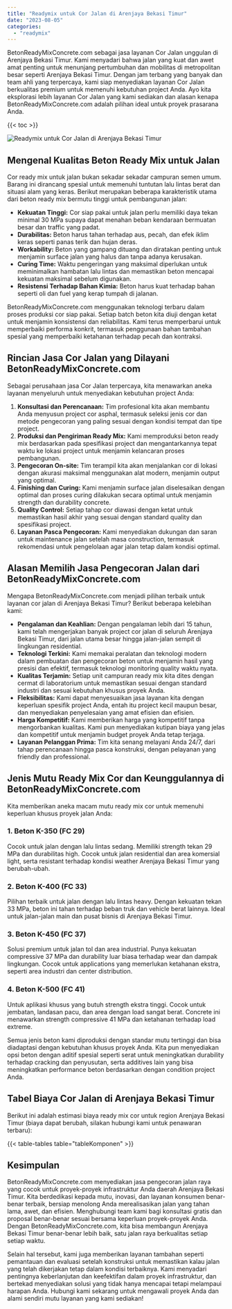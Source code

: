 ```yaml
---
title: "Readymix untuk Cor Jalan di Arenjaya Bekasi Timur"
date: "2023-08-05"
categories: 
  - "readymix"
---
```


BetonReadyMixConcrete.com sebagai jasa layanan Cor Jalan unggulan di Arenjaya Bekasi Timur. Kami menyadari bahwa jalan yang kuat dan awet amat penting untuk menunjang pertumbuhan dan mobilitas di metropolitan besar seperti Arenjaya Bekasi Timur. Dengan jam terbang yang banyak dan team ahli yang terpercaya, kami siap menyediakan layanan Cor Jalan berkualitas premium untuk memenuhi kebutuhan project Anda. Ayo kita eksplorasi lebih layanan Cor Jalan yang kami sediakan dan alasan kenapa BetonReadyMixConcrete.com adalah pilihan ideal untuk proyek prasarana Anda.

{{< toc >}}

![Readymix untuk Cor Jalan di Arenjaya Bekasi Timur](https://betoncor8.github.io/cor/harga-beton-readymix-concrete%20(32).png)

## Mengenal Kualitas Beton Ready Mix untuk Jalan

Cor ready mix untuk jalan bukan sekadar sekadar campuran semen umum. Barang ini dirancang spesial untuk memenuhi tuntutan lalu lintas berat dan situasi alam yang keras. Berikut merupakan beberapa karakteristik utama dari beton ready mix bermutu tinggi untuk pembangunan jalan:

- **Kekuatan Tinggi:** Cor siap pakai untuk jalan perlu memiliki daya tekan minimal 30 MPa supaya dapat menahan beban kendaraan bermuatan besar dan traffic yang padat.
- **Durabilitas:** Beton harus tahan terhadap aus, pecah, dan efek iklim keras seperti panas terik dan hujan deras.
- **Workability:** Beton yang gampang dituang dan diratakan penting untuk menjamin surface jalan yang halus dan tanpa adanya kerusakan.
- **Curing Time:** Waktu pengeringan yang maksimal diperlukan untuk meminimalkan hambatan lalu lintas dan memastikan beton mencapai kekuatan maksimal sebelum digunakan.
- **Resistensi Terhadap Bahan Kimia:** Beton harus kuat terhadap bahan seperti oli dan fuel yang kerap tumpah di jalanan.

BetonReadyMixConcrete.com menggunakan teknologi terbaru dalam proses produksi cor siap pakai. Setiap batch beton kita diuji dengan ketat untuk menjamin konsistensi dan reliabilitas. Kami terus memperbarui untuk memperbaiki performa konkrit, termasuk penggunaan bahan tambahan spesial yang memperbaiki ketahanan terhadap pecah dan kontraksi.

## Rincian Jasa Cor Jalan yang Dilayani BetonReadyMixConcrete.com

Sebagai perusahaan jasa Cor Jalan terpercaya, kita menawarkan aneka layanan menyeluruh untuk menyediakan kebutuhan project Anda:

1. **Konsultasi dan Perencanaan:** Tim profesional kita akan membantu Anda menyusun project cor asphal, termasuk seleksi jenis cor dan metode pengecoran yang paling sesuai dengan kondisi tempat dan tipe project.
2. **Produksi dan Pengiriman Ready Mix:** Kami memproduksi beton ready mix berdasarkan pada spesifikasi project dan mengantarkannya tepat waktu ke lokasi project untuk menjamin kelancaran proses pembangunan.
3. **Pengecoran On-site:** Tim terampil kita akan menjalankan cor di lokasi dengan akurasi maksimal menggunakan alat modern, menjamin output yang optimal.
4. **Finishing dan Curing:** Kami menjamin surface jalan diselesaikan dengan optimal dan proses curing dilakukan secara optimal untuk menjamin strength dan durability concrete.
5. **Quality Control:** Setiap tahap cor diawasi dengan ketat untuk memastikan hasil akhir yang sesuai dengan standard quality dan spesifikasi project.
6. **Layanan Pasca Pengecoran:** Kami menyediakan dukungan dan saran untuk maintenance jalan setelah masa construction, termasuk rekomendasi untuk pengelolaan agar jalan tetap dalam kondisi optimal.

## Alasan Memilih Jasa Pengecoran Jalan dari BetonReadyMixConcrete.com

Mengapa BetonReadyMixConcrete.com menjadi pilihan terbaik untuk layanan cor jalan di Arenjaya Bekasi Timur? Berikut beberapa kelebihan kami:

- **Pengalaman dan Keahlian:** Dengan pengalaman lebih dari 15 tahun, kami telah mengerjakan banyak project cor jalan di seluruh Arenjaya Bekasi Timur, dari jalan utama besar hingga jalan-jalan sempit di lingkungan residential.
- **Teknologi Terkini:** Kami memakai peralatan dan teknologi modern dalam pembuatan dan pengecoran beton untuk menjamin hasil yang presisi dan efektif, termasuk teknologi monitoring quality waktu nyata.
- **Kualitas Terjamin:** Setiap unit campuran ready mix kita dites dengan cermat di laboratorium untuk memastikan sesuai dengan standard industri dan sesuai kebutuhan khusus proyek Anda.
- **Fleksibilitas:** Kami dapat menyesuaikan jasa layanan kita dengan keperluan spesifik project Anda, entah itu project kecil maupun besar, dan menyediakan penyelesaian yang amat efisien dan efisien.
- **Harga Kompetitif:** Kami memberikan harga yang kompetitif tanpa mengorbankan kualitas. Kami pun menyediakan kutipan biaya yang jelas dan kompetitif untuk menjamin budget proyek Anda tetap terjaga.
- **Layanan Pelanggan Prima:** Tim kita senang melayani Anda 24/7, dari tahap perencanaan hingga pasca konstruksi, dengan pelayanan yang friendly dan professional.

## Jenis Mutu Ready Mix Cor dan Keunggulannya di BetonReadyMixConcrete.com

Kita memberikan aneka macam mutu ready mix cor untuk memenuhi keperluan khusus proyek jalan Anda:

### 1\. Beton K-350 (FC 29)

Cocok untuk jalan dengan lalu lintas sedang. Memiliki strength tekan 29 MPa dan durabilitas high. Cocok untuk jalan residential dan area komersial light, serta resistant terhadap kondisi weather Arenjaya Bekasi Timur yang berubah-ubah.

### 2\. Beton K-400 (FC 33)

Pilihan terbaik untuk jalan dengan lalu lintas heavy. Dengan kekuatan tekan 33 MPa, beton ini tahan terhadap beban truk dan vehicle berat lainnya. Ideal untuk jalan-jalan main dan pusat bisnis di Arenjaya Bekasi Timur.

### 3\. Beton K-450 (FC 37)

Solusi premium untuk jalan tol dan area industrial. Punya kekuatan compressive 37 MPa dan durability luar biasa terhadap wear dan dampak lingkungan. Cocok untuk applications yang memerlukan ketahanan ekstra, seperti area industri dan center distribution.

### 4\. Beton K-500 (FC 41)

Untuk aplikasi khusus yang butuh strength ekstra tinggi. Cocok untuk jembatan, landasan pacu, dan area dengan load sangat berat. Concrete ini menawarkan strength compressive 41 MPa dan ketahanan terhadap load extreme.

Semua jenis beton kami diproduksi dengan standar mutu tertinggi dan bisa diadaptasi dengan kebutuhan khusus proyek Anda. Kita pun menyediakan opsi beton dengan aditif spesial seperti serat untuk meningkatkan durability terhadap cracking dan penyusutan, serta additives lain yang bisa meningkatkan performance beton berdasarkan dengan condition project Anda.

## Tabel Biaya Cor Jalan di Arenjaya Bekasi Timur

Berikut ini adalah estimasi biaya ready mix cor untuk region Arenjaya Bekasi Timur (biaya dapat berubah, silakan hubungi kami untuk penawaran terbaru):

{{< table-tables table="tableKomponen" >}}

## Kesimpulan

BetonReadyMixConcrete.com menyediakan jasa pengecoran jalan raya yang cocok untuk proyek-proyek infrastruktur Anda daerah Arenjaya Bekasi Timur. Kita berdedikasi kepada mutu, inovasi, dan layanan konsumen benar-benar terbaik, bersiap menolong Anda merealisasikan jalan yang tahan lama, awet, dan efisien. Menghubungi team kami bagi konsultasi gratis dan proposal benar-benar sesuai bersama keperluan proyek-proyek Anda. Dengan BetonReadyMixConcrete.com, kita bisa membangun Arenjaya Bekasi Timur benar-benar lebih baik, satu jalan raya berkualitas setiap setiap waktu.

Selain hal tersebut, kami juga memberikan layanan tambahan seperti pemantauan dan evaluasi setelah konstruksi untuk memastikan kalau jalan yang telah dikerjakan tetap dalam kondisi terbaiknya. Kami menyadari pentingnya keberlanjutan dan keefektifan dalam proyek infrastruktur, dan bertekad menyediakan solusi yang tidak hanya mencapai tetapi melampaui harapan Anda. Hubungi kami sekarang untuk mengawali proyek Anda dan alami sendiri mutu layanan yang kami sediakan!
